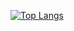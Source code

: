 [![Top Langs](https://github-readme-stats.vercel.app/api/top-langs/?username=eligibilityy&layout=compact&theme=vision-friendly-dark)](https://github.com/anuraghazra/github-readme-stats)
